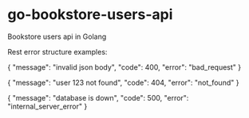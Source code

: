 # go-bookstore-users-api
Bookstore users api in Golang

Rest error structure examples:

{
    "message": "invalid json body",
    "code": 400,
    "error": "bad_request"
}

{
    "message": "user 123 not found",
    "code": 404,
    "error": "not_found"
}

{
    "message": "database is down",
    "code": 500,
    "error": "internal_server_error"
}
